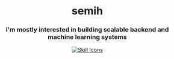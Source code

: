<h1 align="center">semih</h1>
<h3 align="center" font-weight="bold">i'm mostly interested in building scalable backend and machine learning systems</h3>
<div align="center">
  <a href="https://skillicons.dev/icons?i=typescript,golang,python,docker,nodejs,postgres,aws,redis,rabbitmq,fastapi&perline=6">
    <img src="https://skillicons.dev/icons?i=typescript,golang,python,pytorch,nest,docker,nodejs,postgres,aws,redis,rabbitmq,fastapi&perline=6" alt="Skill Icons">
  </a>
</div>
